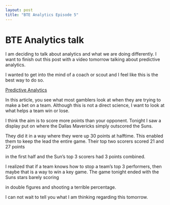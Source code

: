 ```yaml
---
layout: post
title: "BTE Analytics Episode 5"
---
```


# BTE Analytics talk 

I am deciding to talk about analytics and what we are doing differently. I want to finish out this post with a video tomorrow talking about predictive analytics. 

I wanted to get into the mind of a coach or scout and I feel like this is the best way to do so. 

[Predictive Analytics](https://thepowerrank.com/cbb-analytics/)

In this article, you see what most gamblers look at when they are trying to make a bet on a team. Although this is not a direct science, I want to look at what helps a team win or lose. 

I think the aim is to score more points than your opponent. Tonight I saw a display put on where the Dallas Mavericks simply outscored the Suns.  

They did it in a way where they were up 30 points at halftime. This enabled them to keep the lead the entire game. Their top two scorers scored 21 and 27 points 

in the first half and the Sun’s top 3 scorers had 3 points combined.  

I realized that if a team knows how to stop a team’s top 3 performers, then maybe that is a way to win a key game. The game tonight ended with the Suns stars barely scoring 

in double figures and shooting a terrible percentage. 

I can not wait to tell you what I am thinking regarding this tomorrow. 
